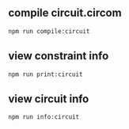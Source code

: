 ## compile circuit.circom
```bash
npm run compile:circuit
```

## view constraint info
```bash
npm run print:circuit
```

## view circuit info
```bash
npm run info:circuit
```